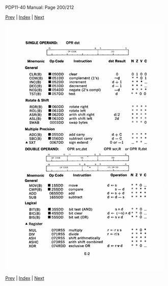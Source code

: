 PDP11-40 Manual: Page 200/212

[Prev](pdp11-40-000199.html) | [Index](index.html) | [Next](pdp11-40-000201.html)

![](pdp11-40-000200.gif)

[Prev](pdp11-40-000199.html) | [Index](index.html) | [Next](pdp11-40-000201.html)

